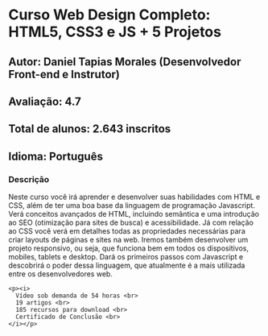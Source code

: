 <!DOCTYPE html>
<html lang="pt-br" dir="ltr">
  <head>
    <meta charset="utf-8">
    <meta name="author" content="Diego Batista">  
  </head>
  <body>
    <h1>Curso Web Design Completo: HTML5, CSS3 e JS + 5 Projetos</h1>
    <h2>Autor: Daniel Tapias Morales (Desenvolvedor Front-end e Instrutor)</h2>
    <h2>Avaliação: 4.7</h2>
    <h2>Total de alunos: 2.643 inscritos</h2>
    <h2>Idioma: Português</h2>
    <h3>Descrição</h3>
    <p>
      Neste curso você irá aprender e desenvolver suas habilidades com HTML e CSS, além de ter uma boa base da linguagem de programação Javascript.
      Verá conceitos avançados de HTML, incluindo semântica e uma introdução ao SEO (otimização para sites de busca) e acessibilidade.
      Já com relação ao CSS você verá em detalhes todas as propriedades necessárias para criar layouts de páginas e sites na web. Iremos também desenvolver um projeto responsivo, ou seja, que funciona bem em todos os dispositivos, mobiles, tablets e desktop.
      Dará os primeiros passos com Javascript e descobrirá o poder dessa linguagem, que atualmente é a mais utilizada entre os desenvolvedores web.
    </p>

    <p><i>
      Vídeo sob demanda de 54 horas <br>
      19 artigos <br>
      185 recursos para download <br>
      Certificado de Conclusão <br>
    </i></p>

  </body>
</html>
